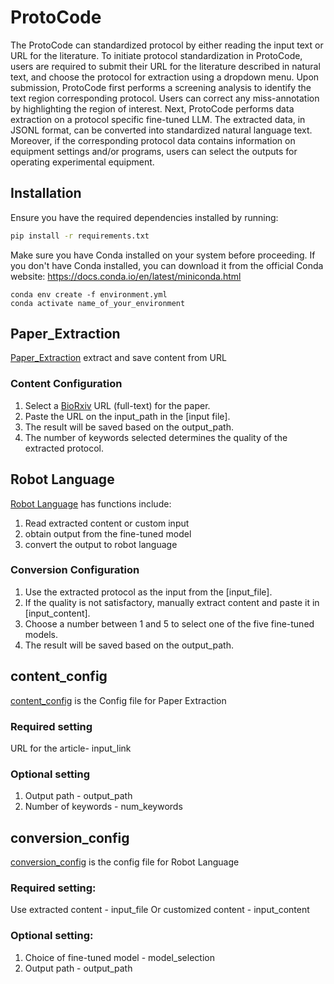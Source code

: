 # ProtoCode

The ProtoCode can standardized protocol by either reading the input text or URL for the literature.
To initiate protocol standardization in ProtoCode, users are required to submit their URL for the literature described in natural text, and choose the protocol for extraction using a dropdown menu. Upon submission, ProtoCode first performs a screening analysis to identify the text region corresponding protocol. Users can correct any miss-annotation by highlighting the region of interest. Next, ProtoCode performs data extraction on a protocol specific fine-tuned LLM. The extracted data, in JSONL format, can be converted into standardized natural language text. Moreover, if the corresponding protocol data contains information on equipment settings and/or programs, users can select the outputs for operating experimental equipment.

## Installation

Ensure you have the required dependencies installed by running:

```bash
pip install -r requirements.txt
```

Make sure you have Conda installed on your system before proceeding. If you don't have Conda installed, you can download it from the official Conda website: https://docs.conda.io/en/latest/miniconda.html
```Navigate to the directory containing your environment.yml file using the terminal or command prompt.
conda env create -f environment.yml
conda activate name_of_your_environment
```

## Paper_Extraction

[Paper_Extraction](https://github.com/leisuzz/ProtoCode/blob/main/Paper_Extraction.ipynb) extract and save content from URL

### Content Configuration

1. Select a [BioRxiv](https://www.biorxiv.org/) URL (full-text) for the paper.
2. Paste the URL on the input_path in the [input file].
3. The result will be saved based on the output_path.
4. The number of keywords selected determines the quality of the extracted protocol.

## Robot Language

[Robot Language](https://github.com/leisuzz/ProtoCode/blob/main/Robot%20Language.ipynb) has functions include:
1. Read extracted content or custom input
2. obtain output from the fine-tuned model
3. convert the output to robot language

### Conversion Configuration

1. Use the extracted protocol as the input from the [input_file].
2. If the quality is not satisfactory, manually extract content and paste it in [input_content].
3. Choose a number between 1 and 5 to select one of the five fine-tuned models.
4. The result will be saved based on the output_path.

## content_config

[content_config](https://github.com/leisuzz/ProtoCode/blob/main/content_config.ini) is the Config file for Paper Extraction

### Required setting
URL for the article- input_link

### Optional setting
1. Output path - output_path
2. Number of keywords - num_keywords

## conversion_config

[conversion_config](https://github.com/leisuzz/ProtoCode/blob/main/conversion_config.ini) is the config file for Robot Language

### Required setting:

Use extracted content - input_file
Or customized content - input_content

### Optional setting:

1. Choice of fine-tuned model - model_selection
2. Output path - output_path








